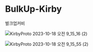 # BulkUp-Kirby
벌크업커비

![KirbyProto 2023-10-18 오전 9_15_16 (2)](https://github.com/minkee009/BulkUp-Kirby/assets/5203515/c8d363df-acdb-4b9c-b5ed-702fff07e446)


![KirbyProto 2023-10-18 오전 9_15_55 (2)](https://github.com/minkee009/BulkUp-Kirby/assets/5203515/1b2b1eee-56c9-416c-8c40-ccdf427f299e)

